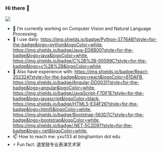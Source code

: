 ### Hi there 👋

![](https://github-readme-stats.vercel.app/api?username=xuyl0104)

- 🔭 I’m currently working on Computer Vision and Natural Language Processing;
- 🏅 I use daily: https://img.shields.io/badge/Python-3776AB?style=for-the-badge&logo=python&logoColor=white, 	https://img.shields.io/badge/Java-ED8B00?style=for-the-badge&logo=java&logoColor=white, https://img.shields.io/badge/C%2B%2B-00599C?style=for-the-badge&logo=c%2B%2B&logoColor=white
- 🎫 Also have experience with: https://img.shields.io/badge/React-20232A?style=for-the-badge&logo=react&logoColor=61DAFB, https://img.shields.io/badge/Angular-DD0031?style=for-the-badge&logo=angular&logoColor=white,	https://img.shields.io/badge/JavaScript-F7DF1E?style=for-the-badge&logo=javascript&logoColor=black, https://img.shields.io/badge/HTML5-E34F26?style=for-the-badge&logo=html5&logoColor=white, https://img.shields.io/badge/Bootstrap-563D7C?style=for-the-badge&logo=bootstrap&logoColor=white, https://img.shields.io/badge/.NET-5C2D91?style=for-the-badge&logo=.net&logoColor=white, 
- 📫 How to reach me: yxu133 at binghamton dot edu
- ⚡ Fun fact: 退堂鼓专业表演艺术家
